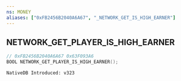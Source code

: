 ```yaml
---
ns: MONEY
aliases: ["0xFB2456B2040A6A67", "_NETWORK_GET_IS_HIGH_EARNER"]
---
```

## NETWORK_GET_PLAYER_IS_HIGH_EARNER

```c
// 0xFB2456B2040A6A67 0x63F093A6
BOOL NETWORK_GET_PLAYER_IS_HIGH_EARNER();
```

```
NativeDB Introduced: v323
```

